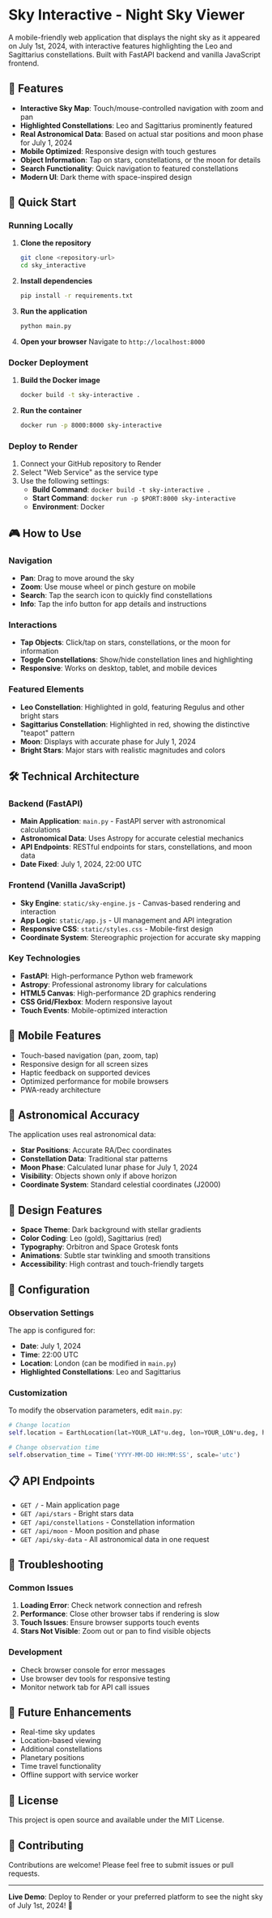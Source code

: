 # Sky Interactive - Night Sky Viewer

A mobile-friendly web application that displays the night sky as it appeared on July 1st, 2024, with interactive features highlighting the Leo and Sagittarius constellations. Built with FastAPI backend and vanilla JavaScript frontend.

## 🌟 Features

- **Interactive Sky Map**: Touch/mouse-controlled navigation with zoom and pan
- **Highlighted Constellations**: Leo and Sagittarius prominently featured
- **Real Astronomical Data**: Based on actual star positions and moon phase for July 1, 2024
- **Mobile Optimized**: Responsive design with touch gestures
- **Object Information**: Tap on stars, constellations, or the moon for details
- **Search Functionality**: Quick navigation to featured constellations
- **Modern UI**: Dark theme with space-inspired design

## 🚀 Quick Start

### Running Locally

1. **Clone the repository**
   ```bash
   git clone <repository-url>
   cd sky_interactive
   ```

2. **Install dependencies**
   ```bash
   pip install -r requirements.txt
   ```

3. **Run the application**
   ```bash
   python main.py
   ```

4. **Open your browser**
   Navigate to `http://localhost:8000`

### Docker Deployment

1. **Build the Docker image**
   ```bash
   docker build -t sky-interactive .
   ```

2. **Run the container**
   ```bash
   docker run -p 8000:8000 sky-interactive
   ```

### Deploy to Render

1. Connect your GitHub repository to Render
2. Select "Web Service" as the service type
3. Use the following settings:
   - **Build Command**: `docker build -t sky-interactive .`
   - **Start Command**: `docker run -p $PORT:8000 sky-interactive`
   - **Environment**: Docker

## 🎮 How to Use

### Navigation
- **Pan**: Drag to move around the sky
- **Zoom**: Use mouse wheel or pinch gesture on mobile
- **Search**: Tap the search icon to quickly find constellations
- **Info**: Tap the info button for app details and instructions

### Interactions
- **Tap Objects**: Click/tap on stars, constellations, or the moon for information
- **Toggle Constellations**: Show/hide constellation lines and highlighting
- **Responsive**: Works on desktop, tablet, and mobile devices

### Featured Elements
- **Leo Constellation**: Highlighted in gold, featuring Regulus and other bright stars
- **Sagittarius Constellation**: Highlighted in red, showing the distinctive "teapot" pattern
- **Moon**: Displays with accurate phase for July 1, 2024
- **Bright Stars**: Major stars with realistic magnitudes and colors

## 🛠 Technical Architecture

### Backend (FastAPI)
- **Main Application**: `main.py` - FastAPI server with astronomical calculations
- **Astronomical Data**: Uses Astropy for accurate celestial mechanics
- **API Endpoints**: RESTful endpoints for stars, constellations, and moon data
- **Date Fixed**: July 1, 2024, 22:00 UTC

### Frontend (Vanilla JavaScript)
- **Sky Engine**: `static/sky-engine.js` - Canvas-based rendering and interaction
- **App Logic**: `static/app.js` - UI management and API integration
- **Responsive CSS**: `static/styles.css` - Mobile-first design
- **Coordinate System**: Stereographic projection for accurate sky mapping

### Key Technologies
- **FastAPI**: High-performance Python web framework
- **Astropy**: Professional astronomy library for calculations
- **HTML5 Canvas**: High-performance 2D graphics rendering
- **CSS Grid/Flexbox**: Modern responsive layout
- **Touch Events**: Mobile-optimized interaction

## 📱 Mobile Features

- Touch-based navigation (pan, zoom, tap)
- Responsive design for all screen sizes
- Haptic feedback on supported devices
- Optimized performance for mobile browsers
- PWA-ready architecture

## 🌌 Astronomical Accuracy

The application uses real astronomical data:
- **Star Positions**: Accurate RA/Dec coordinates
- **Constellation Data**: Traditional star patterns
- **Moon Phase**: Calculated lunar phase for July 1, 2024
- **Visibility**: Objects shown only if above horizon
- **Coordinate System**: Standard celestial coordinates (J2000)

## 🎨 Design Features

- **Space Theme**: Dark background with stellar gradients
- **Color Coding**: Leo (gold), Sagittarius (red)
- **Typography**: Orbitron and Space Grotesk fonts
- **Animations**: Subtle star twinkling and smooth transitions
- **Accessibility**: High contrast and touch-friendly targets

## 🔧 Configuration

### Observation Settings
The app is configured for:
- **Date**: July 1, 2024
- **Time**: 22:00 UTC
- **Location**: London (can be modified in `main.py`)
- **Highlighted Constellations**: Leo and Sagittarius

### Customization
To modify the observation parameters, edit `main.py`:
```python
# Change location
self.location = EarthLocation(lat=YOUR_LAT*u.deg, lon=YOUR_LON*u.deg, height=0*u.m)

# Change observation time
self.observation_time = Time('YYYY-MM-DD HH:MM:SS', scale='utc')
```

## 📋 API Endpoints

- `GET /` - Main application page
- `GET /api/stars` - Bright stars data
- `GET /api/constellations` - Constellation information
- `GET /api/moon` - Moon position and phase
- `GET /api/sky-data` - All astronomical data in one request

## 🐛 Troubleshooting

### Common Issues
1. **Loading Error**: Check network connection and refresh
2. **Performance**: Close other browser tabs if rendering is slow
3. **Touch Issues**: Ensure browser supports touch events
4. **Stars Not Visible**: Zoom out or pan to find visible objects

### Development
- Check browser console for error messages
- Use browser dev tools for responsive testing
- Monitor network tab for API call issues

## 🚀 Future Enhancements

- Real-time sky updates
- Location-based viewing
- Additional constellations
- Planetary positions
- Time travel functionality
- Offline support with service worker

## 📄 License

This project is open source and available under the MIT License.

## 🤝 Contributing

Contributions are welcome! Please feel free to submit issues or pull requests.

---

**Live Demo**: Deploy to Render or your preferred platform to see the night sky of July 1st, 2024! 🌟 